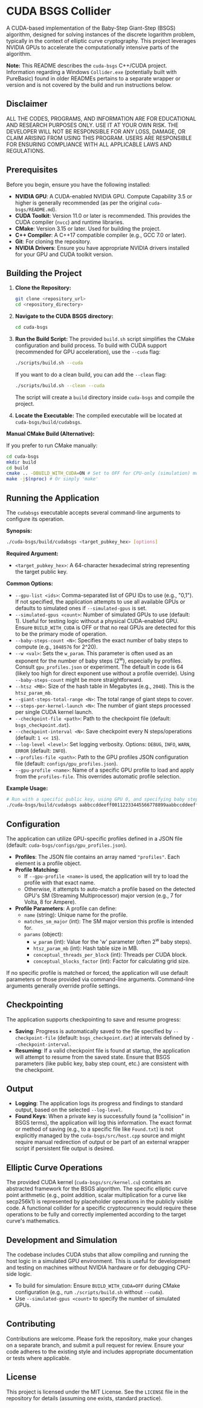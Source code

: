 # CUDA BSGS Collider

A CUDA-based implementation of the Baby-Step Giant-Step (BSGS) algorithm, designed for solving instances of the discrete logarithm problem, typically in the context of elliptic curve cryptography. This project leverages NVIDIA GPUs to accelerate the computationally intensive parts of the algorithm.

**Note:** This README describes the `cuda-bsgs` C++/CUDA project. Information regarding a Windows `Collider.exe` (potentially built with PureBasic) found in older READMEs pertains to a separate wrapper or version and is not covered by the build and run instructions below.

## Disclaimer

ALL THE CODES, PROGRAMS, AND INFORMATION ARE FOR EDUCATIONAL AND RESEARCH PURPOSES ONLY. USE IT AT YOUR OWN RISK. THE DEVELOPER WILL NOT BE RESPONSIBLE FOR ANY LOSS, DAMAGE, OR CLAIM ARISING FROM USING THIS PROGRAM. USERS ARE RESPONSIBLE FOR ENSURING COMPLIANCE WITH ALL APPLICABLE LAWS AND REGULATIONS.

## Prerequisites

Before you begin, ensure you have the following installed:

*   **NVIDIA GPU**: A CUDA-enabled NVIDIA GPU. Compute Capability 3.5 or higher is generally recommended (as per the original `cuda-bsgs/README.md`).
*   **CUDA Toolkit**: Version 11.0 or later is recommended. This provides the CUDA compiler (`nvcc`) and runtime libraries.
*   **CMake**: Version 3.15 or later. Used for building the project.
*   **C++ Compiler**: A C++17 compatible compiler (e.g., GCC 7.0 or later).
*   **Git**: For cloning the repository.
*   **NVIDIA Drivers**: Ensure you have appropriate NVIDIA drivers installed for your GPU and CUDA toolkit version.

## Building the Project

1.  **Clone the Repository:**
    ```bash
    git clone <repository_url>
    cd <repository_directory>
    ```

2.  **Navigate to the CUDA BSGS directory:**
    ```bash
    cd cuda-bsgs
    ```

3.  **Run the Build Script:**
    The provided `build.sh` script simplifies the CMake configuration and build process. To build with CUDA support (recommended for GPU acceleration), use the `--cuda` flag:
    ```bash
    ./scripts/build.sh --cuda
    ```
    If you want to do a clean build, you can add the `--clean` flag:
    ```bash
    ./scripts/build.sh --clean --cuda
    ```
    The script will create a `build` directory inside `cuda-bsgs` and compile the project.

4.  **Locate the Executable:**
    The compiled executable will be located at `cuda-bsgs/build/cudabsgs`.

**Manual CMake Build (Alternative):**

If you prefer to run CMake manually:

```bash
cd cuda-bsgs
mkdir build
cd build
cmake .. -DBUILD_WITH_CUDA=ON # Set to OFF for CPU-only (simulation) mode
make -j$(nproc) # Or simply 'make'
```

## Running the Application

The `cudabsgs` executable accepts several command-line arguments to configure its operation.

**Synopsis:**

```bash
./cuda-bsgs/build/cudabsgs <target_pubkey_hex> [options]
```

**Required Argument:**

*   `<target_pubkey_hex>`: A 64-character hexadecimal string representing the target public key.

**Common Options:**

*   `--gpu-list <ids>`: Comma-separated list of GPU IDs to use (e.g., "0,1"). If not specified, the application attempts to use all available GPUs or defaults to simulated ones if `--simulated-gpus` is set.
*   `--simulated-gpus <count>`: Number of simulated GPUs to use (default: 1). Useful for testing logic without a physical CUDA-enabled GPU. Ensure `BUILD_WITH_CUDA` is OFF or that no real GPUs are detected for this to be the primary mode of operation.
*   `--baby-steps-count <N>`: Specifies the exact number of baby steps to compute (e.g., `1048576` for 2^20).
*   `--w <val>`: Sets the `w_param`. This parameter is often used as an exponent for the number of baby steps (2<sup>w</sup>), especially by profiles. Consult `gpu_profiles.json` or experiment. The default in code is 64 (likely too high for direct exponent use without a profile override). Using `--baby-steps-count` might be more straightforward.
*   `--htsz <MB>`: Size of the hash table in Megabytes (e.g., `2048`). This is the `htsz_param_mb`.
*   `--giant-steps-total-range <N>`: The total range of giant steps to cover.
*   `--steps-per-kernel-launch <N>`: The number of giant steps processed per single CUDA kernel launch.
*   `--checkpoint-file <path>`: Path to the checkpoint file (default: `bsgs_checkpoint.dat`).
*   `--checkpoint-interval <N>`: Save checkpoint every N steps/operations (default: `1 << 15`).
*   `--log-level <level>`: Set logging verbosity. Options: `DEBUG`, `INFO`, `WARN`, `ERROR` (default: `INFO`).
*   `--profiles-file <path>`: Path to the GPU profiles JSON configuration file (default: `configs/gpu_profiles.json`).
*   `--gpu-profile <name>`: Name of a specific GPU profile to load and apply from the `profiles-file`. This overrides automatic profile selection.

**Example Usage:**

```bash
# Run with a specific public key, using GPU 0, and specifying baby steps count and hash table size
./cuda-bsgs/build/cudabsgs aabbccddeeff00112233445566778899aabbccddeeff00112233445566778899     --gpu-list 0     --baby-steps-count 1048576     --htsz 1024     --log-level DEBUG
```

## Configuration

The application can utilize GPU-specific profiles defined in a JSON file (default: `cuda-bsgs/configs/gpu_profiles.json`).

*   **Profiles**: The JSON file contains an array named `"profiles"`. Each element is a profile object.
*   **Profile Matching**:
    *   If `--gpu-profile <name>` is used, the application will try to load the profile with that exact name.
    *   Otherwise, it attempts to auto-match a profile based on the detected GPU's SM (Streaming Multiprocessor) major version (e.g., 7 for Volta, 8 for Ampere).
*   **Profile Parameters**: A profile can define:
    *   `name` (string): Unique name for the profile.
    *   `matches_sm_major` (int): The SM major version this profile is intended for.
    *   `params` (object):
        *   `w_param` (int): Value for the 'w' parameter (often 2<sup>w</sup> baby steps).
        *   `htsz_param_mb` (int): Hash table size in MB.
        *   `conceptual_threads_per_block` (int): Threads per CUDA block.
        *   `conceptual_blocks_factor` (int): Factor for calculating grid size.

If no specific profile is matched or forced, the application will use default parameters or those provided via command-line arguments. Command-line arguments generally override profile settings.

## Checkpointing

The application supports checkpointing to save and resume progress:

*   **Saving**: Progress is automatically saved to the file specified by `--checkpoint-file` (default: `bsgs_checkpoint.dat`) at intervals defined by `--checkpoint-interval`.
*   **Resuming**: If a valid checkpoint file is found at startup, the application will attempt to resume from the saved state. Ensure that BSGS parameters (like public key, baby step count, etc.) are consistent with the checkpoint.

## Output

*   **Logging**: The application logs its progress and findings to standard output, based on the selected `--log-level`.
*   **Found Keys**: When a private key is successfully found (a "collision" in BSGS terms), the application will log this information. The exact format or method of saving (e.g., to a specific file like `Found.txt`) is not explicitly managed by the `cuda-bsgs/src/host.cpp` source and might require manual redirection of output or be part of an external wrapper script if persistent file output is desired.

## Elliptic Curve Operations

The provided CUDA kernel (`cuda-bsgs/src/kernel.cu`) contains an abstracted framework for the BSGS algorithm. The specific elliptic curve point arithmetic (e.g., point addition, scalar multiplication for a curve like secp256k1) is represented by placeholder operations in the publicly visible code. A functional collider for a specific cryptocurrency would require these operations to be fully and correctly implemented according to the target curve's mathematics.

## Development and Simulation

The codebase includes CUDA stubs that allow compiling and running the host logic in a simulated GPU environment. This is useful for development and testing on machines without NVIDIA hardware or for debugging CPU-side logic.

*   To build for simulation: Ensure `BUILD_WITH_CUDA=OFF` during CMake configuration (e.g., run `./scripts/build.sh` without `--cuda`).
*   Use `--simulated-gpus <count>` to specify the number of simulated GPUs.

## Contributing

Contributions are welcome. Please fork the repository, make your changes on a separate branch, and submit a pull request for review. Ensure your code adheres to the existing style and includes appropriate documentation or tests where applicable.

## License

This project is licensed under the MIT License. See the `LICENSE` file in the repository for details (assuming one exists, standard practice).
